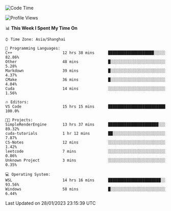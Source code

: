 <!--START_SECTION:waka-->
![Code Time](http://img.shields.io/badge/Code%20Time-621%20hrs%2021%20mins-blue)

![Profile Views](http://img.shields.io/badge/Profile%20Views-0-blue)

📊 **This Week I Spent My Time On** 

```text
⌚︎ Time Zone: Asia/Shanghai

💬 Programming Languages: 
C++                      12 hrs 38 mins      ████████████████████░░░░░   82.86% 
Other                    48 mins             █░░░░░░░░░░░░░░░░░░░░░░░░   5.28% 
Markdown                 39 mins             █░░░░░░░░░░░░░░░░░░░░░░░░   4.37% 
CMake                    36 mins             █░░░░░░░░░░░░░░░░░░░░░░░░   4.04% 
Cuda                     14 mins             ░░░░░░░░░░░░░░░░░░░░░░░░░   1.56%

🔥 Editors: 
VS Code                  15 hrs 15 mins      █████████████████████████   100.0%

🐱‍💻 Projects: 
SimpleRenderEngine       13 hrs 37 mins      ██████████████████████░░░   89.32% 
cuda-tutorials           1 hr 12 mins        ██░░░░░░░░░░░░░░░░░░░░░░░   7.87% 
CS-Notes                 12 mins             ░░░░░░░░░░░░░░░░░░░░░░░░░   1.42% 
leetcode                 7 mins              ░░░░░░░░░░░░░░░░░░░░░░░░░   0.86% 
Unknown Project          3 mins              ░░░░░░░░░░░░░░░░░░░░░░░░░   0.35%

💻 Operating System: 
WSL                      14 hrs 16 mins      ███████████████████████░░   93.56% 
Windows                  58 mins             █░░░░░░░░░░░░░░░░░░░░░░░░   6.44%

```


 Last Updated on 28/01/2023 23:15:39 UTC
<!--END_SECTION:waka-->